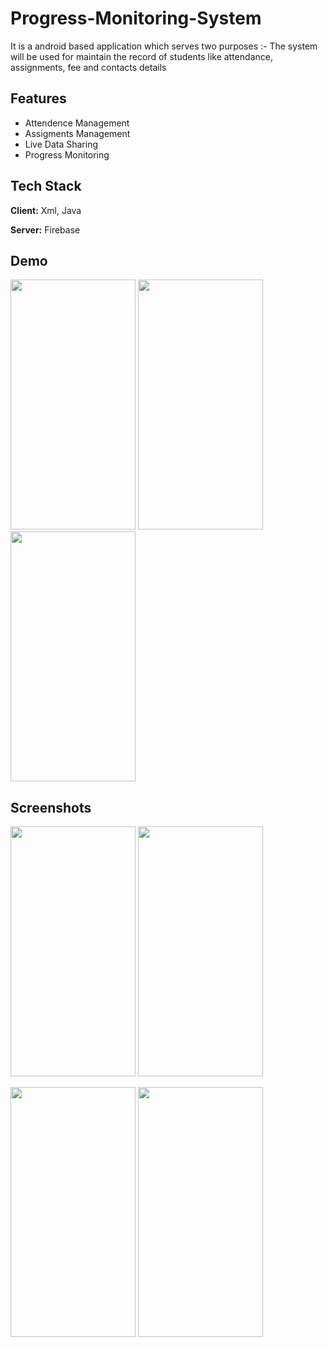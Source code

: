 
# Progress-Monitoring-System

It is a android based application which serves two purposes :-
The system will be used for maintain the record of students like
attendance, assignments, fee and contacts details

## Features

- Attendence Management
- Assigments Management
- Live Data Sharing 
- Progress Monitoring


## Tech Stack

**Client:** Xml, Java

**Server:** Firebase


## Demo
<image  width="200" height="400" src = "https://github.com/P-I-K-U/Progress-Monitoring-System/blob/master/1.gif"> <image  width="200" height="400" src = "https://github.com/P-I-K-U/Progress-Monitoring-System/blob/master/2.gif">
<image  width="200" height="400" src = "https://github.com/P-I-K-U/Progress-Monitoring-System/blob/master/3.gif">

## Screenshots

<image  width="200" height="400" src = "https://github.com/P-I-K-U/Progress-Monitoring-System/blob/master/s0.jpeg"> <image  width="200" height="400" src = "https://github.com/P-I-K-U/Progress-Monitoring-System/blob/master/s1.jpeg"> 

<image  width="200" height="400" src = "https://github.com/P-I-K-U/Progress-Monitoring-System/blob/master/s2.jpeg"> <image  width="200" height="400" src = "https://github.com/P-I-K-U/Progress-Monitoring-System/blob/master/s3.jpeg"> 
